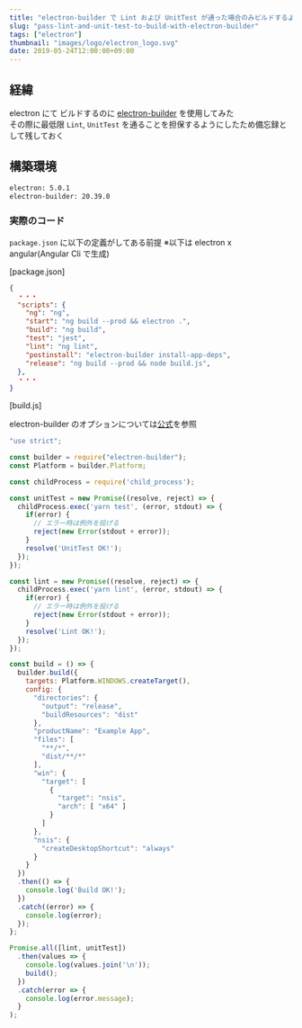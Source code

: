 ```yaml
---
title: "electron-builder で Lint および UnitTest が通った場合のみビルドするようにする"
slug: "pass-lint-and-unit-test-to-build-with-electron-builder"
tags: ["electron"]
thumbnail: "images/logo/electron_logo.svg"
date: 2019-05-24T12:00:00+09:00
---
```


## 経緯

electron にて ビルドするのに [electron-builder](https://github.com/electron-userland/electron-builder) を使用してみた  
その際に最低限 `Lint`, `UnitTest` を通ることを担保するようにしたため備忘録として残しておく

## 構築環境

```bash
electron: 5.0.1
electron-builder: 20.39.0
```

### 実際のコード

`package.json` に以下の定義がしてある前提
※以下は electron x angular(Angular Cli で生成)

[package.json]

```json
{
  ・・・
  "scripts": {
    "ng": "ng",
    "start": "ng build --prod && electron .",
    "build": "ng build",
    "test": "jest",
    "lint": "ng lint",
    "postinstall": "electron-builder install-app-deps",
    "release": "ng build --prod && node build.js",
  },
  ・・・
}
```

[build.js]

electron-builder のオプションについては[公式](https://www.electron.build/)を参照

```javascript
"use strict";

const builder = require("electron-builder");
const Platform = builder.Platform;

const childProcess = require('child_process');

const unitTest = new Promise((resolve, reject) => {
  childProcess.exec('yarn test', (error, stdout) => {
    if(error) {
      // エラー時は例外を投げる
      reject(new Error(stdout + error));
    }
    resolve('UnitTest OK!');
  });
});

const lint = new Promise((resolve, reject) => {
  childProcess.exec('yarn lint', (error, stdout) => {
    if(error) {
      // エラー時は例外を投げる
      reject(new Error(stdout + error));
    }
    resolve('Lint OK!');
  });
});

const build = () => {
  builder.build({
    targets: Platform.WINDOWS.createTarget(),
    config: {
      "directories": {
        "output": "release",
        "buildResources": "dist"
      },
      "productName": "Example App",
      "files": [
        "**/*",
        "dist/**/*"
      ],
      "win": {
        "target": [
          {
            "target": "nsis",
            "arch": [ "x64" ]
          }
        ]
      },
      "nsis": {
        "createDesktopShortcut": "always"
      }
    }
  })
  .then(() => {
    console.log('Build OK!');
  })
  .catch((error) => {
    console.log(error);
  });
};

Promise.all([lint, unitTest])
  .then(values => {
    console.log(values.join('\n'));
    build();
  })
  .catch(error => {
    console.log(error.message);
  }
);
```
